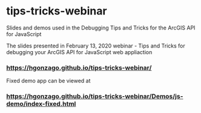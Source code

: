 # tips-tricks-webinar
Slides and demos used in the Debugging Tips and Tricks for the ArcGIS API for JavaScript

The slides presented in February 13, 2020 webinar - Tips and Tricks for debugging your ArcGIS API for JavaScript web appliaction

### https://hgonzago.github.io/tips-tricks-webinar/

Fixed demo app can be viewed at

### https://hgonzago.github.io/tips-tricks-webinar/Demos/js-demo/index-fixed.html
